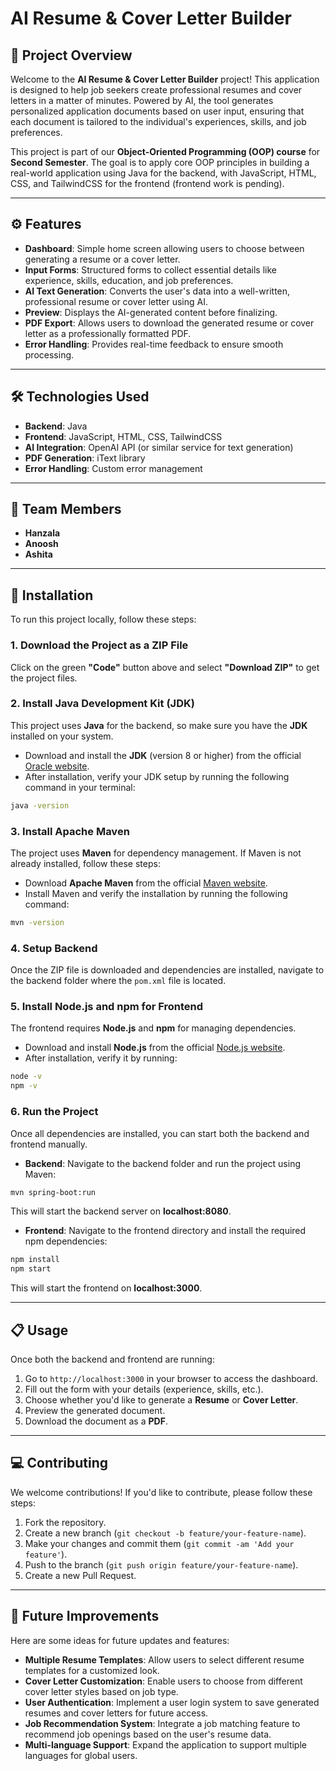 # **AI Resume & Cover Letter Builder**

## 📄 **Project Overview**

Welcome to the **AI Resume & Cover Letter Builder** project! This application is designed to help job seekers create professional resumes and cover letters in a matter of minutes. Powered by AI, the tool generates personalized application documents based on user input, ensuring that each document is tailored to the individual's experiences, skills, and job preferences.

This project is part of our **Object-Oriented Programming (OOP) course** for **Second Semester**. The goal is to apply core OOP principles in building a real-world application using Java for the backend, with JavaScript, HTML, CSS, and TailwindCSS for the frontend (frontend work is pending).

---

## ⚙️ **Features**

- **Dashboard**: Simple home screen allowing users to choose between generating a resume or a cover letter.
- **Input Forms**: Structured forms to collect essential details like experience, skills, education, and job preferences.
- **AI Text Generation**: Converts the user's data into a well-written, professional resume or cover letter using AI.
- **Preview**: Displays the AI-generated content before finalizing.
- **PDF Export**: Allows users to download the generated resume or cover letter as a professionally formatted PDF.
- **Error Handling**: Provides real-time feedback to ensure smooth processing.

---

## 🛠️ **Technologies Used**

- **Backend**: Java 
- **Frontend**: JavaScript, HTML, CSS, TailwindCSS
- **AI Integration**: OpenAI API (or similar service for text generation)
- **PDF Generation**: iText library
- **Error Handling**: Custom error management

---

## 🤝 **Team Members**

- **Hanzala**
- **Anoosh**
- **Ashita**

---

## 🚀 **Installation**

To run this project locally, follow these steps:

### **1. Download the Project as a ZIP File**

Click on the green **"Code"** button above and select **"Download ZIP"** to get the project files.

### **2. Install Java Development Kit (JDK)**

This project uses **Java** for the backend, so make sure you have the **JDK** installed on your system.

- Download and install the **JDK** (version 8 or higher) from the official [Oracle website](https://www.oracle.com/java/technologies/javase-jdk11-downloads.html).
- After installation, verify your JDK setup by running the following command in your terminal:

```bash
java -version
```

### **3. Install Apache Maven**

The project uses **Maven** for dependency management. If Maven is not already installed, follow these steps:

- Download **Apache Maven** from the official [Maven website](https://maven.apache.org/download.cgi).
- Install Maven and verify the installation by running the following command:

```bash
mvn -version
```

### **4. Setup Backend**

Once the ZIP file is downloaded and dependencies are installed, navigate to the backend folder where the `pom.xml` file is located.

### **5. Install Node.js and npm for Frontend**

The frontend requires **Node.js** and **npm** for managing dependencies.

- Download and install **Node.js** from the official [Node.js website](https://nodejs.org/).
- After installation, verify it by running:

```bash
node -v
npm -v
```

### **6. Run the Project**

Once all dependencies are installed, you can start both the backend and frontend manually.

- **Backend**: Navigate to the backend folder and run the project using Maven:

```bash
mvn spring-boot:run
```

This will start the backend server on **localhost:8080**.

- **Frontend**: Navigate to the frontend directory and install the required npm dependencies:

```bash
npm install
npm start
```

This will start the frontend on **localhost:3000**.

---

## 📋 **Usage**

Once both the backend and frontend are running:

1. Go to `http://localhost:3000` in your browser to access the dashboard.
2. Fill out the form with your details (experience, skills, etc.).
3. Choose whether you'd like to generate a **Resume** or **Cover Letter**.
4. Preview the generated document.
5. Download the document as a **PDF**.

---

## 💻 **Contributing**

We welcome contributions! If you'd like to contribute, please follow these steps:

1. Fork the repository.
2. Create a new branch (`git checkout -b feature/your-feature-name`).
3. Make your changes and commit them (`git commit -am 'Add your feature'`).
4. Push to the branch (`git push origin feature/your-feature-name`).
5. Create a new Pull Request.

---

## 🌟 **Future Improvements**

Here are some ideas for future updates and features:

- **Multiple Resume Templates**: Allow users to select different resume templates for a customized look.
- **Cover Letter Customization**: Enable users to choose from different cover letter styles based on job type.
- **User Authentication**: Implement a user login system to save generated resumes and cover letters for future access.
- **Job Recommendation System**: Integrate a job matching feature to recommend job openings based on the user's resume data.
- **Multi-language Support**: Expand the application to support multiple languages for global users.

